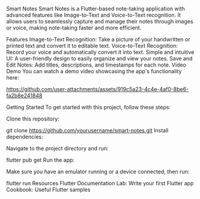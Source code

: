 Smart Notes
Smart Notes is a Flutter-based note-taking application with advanced features like Image-to-Text and Voice-to-Text recognition. It allows users to seamlessly capture and manage their notes through images or voice, making note-taking faster and more efficient.

Features
Image-to-Text Recognition: Take a picture of your handwritten or printed text and convert it to editable text.
Voice-to-Text Recognition: Record your voice and automatically convert it into text.
Simple and intuitive UI: A user-friendly design to easily organize and view your notes.
Save and Edit Notes: Add titles, descriptions, and timestamps for each note.
Video Demo
You can watch a demo video showcasing the app's functionality here:



https://github.com/user-attachments/assets/919c5a23-4c4e-4af0-8be6-fa2b8e241848



Getting Started
To get started with this project, follow these steps:

Clone this repository:

git clone https://github.com/yourusername/smart-notes.git
Install dependencies:

Navigate to the project directory and run:

flutter pub get
Run the app:

Make sure you have an emulator running or a device connected, then run:

flutter run
Resources
Flutter Documentation
Lab: Write your first Flutter app
Cookbook: Useful Flutter samples
